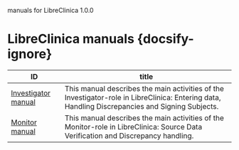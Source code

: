 
manuals for LibreClinica 1.0.0

# LibreClinica manuals {docsify-ignore}

| ID | title |
| -- | ----- |
| [Investigator manual](manuals/investigator-manual.md) | This manual describes the main activities of the Investigator-role in LibreClinica: Entering data, Handling Discrepancies and Signing Subjects. |
| [Monitor manual](manuals/monitor-manual.md) | This manual describes the main activities of the Monitor-role in LibreClinica: Source Data Verification and Discrepancy handling. |
